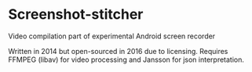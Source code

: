 # Screenshot-stitcher
Video compilation part of experimental Android screen recorder

Written in 2014 but open-sourced in 2016 due to licensing. Requires FFMPEG (libav) for video processing and Jansson for json interpretation.
